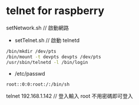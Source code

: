 # telnet for raspberry


setNetwork.sh // 啟動網路

- setTelnet.sh // 啟動 telnetd

```sh
/bin/mkdir /dev/pts
/bin/mount -t devpts devpts /dev/pts
/usr/sbin/telnetd -l /bin/login
```

- /etc/passwd

```sh
root::0:0:root:/:/bin/sh
```


telnet 192.168.1.142  // 登入輸入 root 不用密碼即可登入